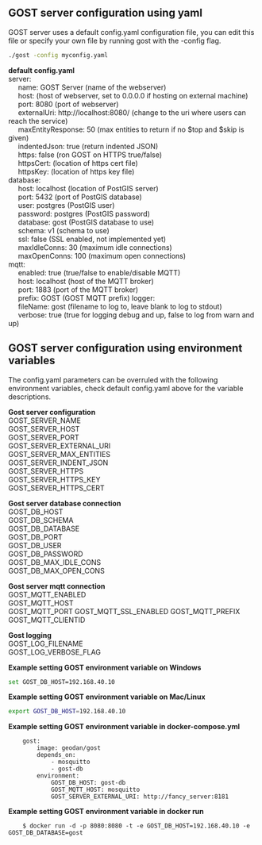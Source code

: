 ## GOST server configuration using yaml

GOST server uses a default config.yaml configuration file, you can edit this file or specify your own file by running gost with the -config flag. 

```sh
./gost -config myconfig.yaml
```

**default config.yaml**  
server: <br />
&nbsp;&nbsp;&nbsp;&nbsp;&nbsp;name: GOST Server (name of the webserver)<br />
&nbsp;&nbsp;&nbsp;&nbsp;&nbsp;host: (host of webserver, set to 0.0.0.0 if hosting on external machine)<br />
&nbsp;&nbsp;&nbsp;&nbsp;&nbsp;port: 8080 (port of webserver)<br />
&nbsp;&nbsp;&nbsp;&nbsp;&nbsp;externalUri: http://localhost:8080/ (change to the uri where users can reach the service)<br />
&nbsp;&nbsp;&nbsp;&nbsp;&nbsp;maxEntityResponse: 50 (max entities to return if no $top and $skip is given)<br />
&nbsp;&nbsp;&nbsp;&nbsp;&nbsp;indentedJson: true (return indented JSON)<br />
&nbsp;&nbsp;&nbsp;&nbsp;&nbsp;https: false (ron GOST on HTTPS true/false)<br />
&nbsp;&nbsp;&nbsp;&nbsp;&nbsp;httpsCert: (location of https cert file)<br />
&nbsp;&nbsp;&nbsp;&nbsp;&nbsp;httpsKey: (location of https key file)<br />
database:<br />
&nbsp;&nbsp;&nbsp;&nbsp;&nbsp;host: localhost (location of PostGIS server)<br />
&nbsp;&nbsp;&nbsp;&nbsp;&nbsp;port: 5432 (port of PostGIS database)<br />
&nbsp;&nbsp;&nbsp;&nbsp;&nbsp;user: postgres (PostGIS user)<br />
&nbsp;&nbsp;&nbsp;&nbsp;&nbsp;password: postgres (PostGIS password)<br />
&nbsp;&nbsp;&nbsp;&nbsp;&nbsp;database: gost (PostGIS database to use)<br />
&nbsp;&nbsp;&nbsp;&nbsp;&nbsp;schema: v1 (schema to use)<br />
&nbsp;&nbsp;&nbsp;&nbsp;&nbsp;ssl: false (SSL enabled, not implemented yet)<br />
&nbsp;&nbsp;&nbsp;&nbsp;&nbsp;maxIdleConns: 30 (maximum idle connections)<br />
&nbsp;&nbsp;&nbsp;&nbsp;&nbsp;maxOpenConns: 100 (maximum open connections)<br />
mqtt:<br />
&nbsp;&nbsp;&nbsp;&nbsp;&nbsp;enabled: true (true/false to enable/disable MQTT)<br />
&nbsp;&nbsp;&nbsp;&nbsp;&nbsp;host: localhost (host of the MQTT broker)<br />
&nbsp;&nbsp;&nbsp;&nbsp;&nbsp;port: 1883 (port of the MQTT broker)<br />
&nbsp;&nbsp;&nbsp;&nbsp;&nbsp;prefix: GOST (GOST MQTT prefix)
logger:<br />
&nbsp;&nbsp;&nbsp;&nbsp;&nbsp;fileName: gost (filename to log to, leave blank to log to stdout)<br />
&nbsp;&nbsp;&nbsp;&nbsp;&nbsp;verbose: true (true for logging debug and up, false to log from warn and up)<br />

##  GOST server configuration using environment variables
The config.yaml parameters can be overruled with the following environment variables, check default config.yaml above for the variable descriptions.

**Gost server configuration**  
GOST_SERVER_NAME  
GOST_SERVER_HOST  
GOST_SERVER_PORT  
GOST_SERVER_EXTERNAL_URI  
GOST_SERVER_MAX_ENTITIES  
GOST_SERVER_INDENT_JSON  
GOST_SERVER_HTTPS  
GOST_SERVER_HTTPS_KEY  
GOST_SERVER_HTTPS_CERT  

**Gost server database connection**  
GOST_DB_HOST  
GOST_DB_SCHEMA  
GOST_DB_DATABASE  
GOST_DB_PORT  
GOST_DB_USER  
GOST_DB_PASSWORD  
GOST_DB_MAX_IDLE_CONS  
GOST_DB_MAX_OPEN_CONS  

**Gost server mqtt connection**  
GOST_MQTT_ENABLED  
GOST_MQTT_HOST  
GOST_MQTT_PORT
GOST_MQTT_SSL_ENABLED
GOST_MQTT_PREFIX
GOST_MQTT_CLIENTID

**Gost logging**  
GOST_LOG_FILENAME  
GOST_LOG_VERBOSE_FLAG   

**Example setting GOST environment variable on Windows**

```sh
set GOST_DB_HOST=192.168.40.10
```

**Example setting GOST environment variable on Mac/Linux**

```sh
export GOST_DB_HOST=192.168.40.10
```

**Example setting GOST environment variable in docker-compose.yml**

```
    gost:
        image: geodan/gost
        depends_on:
            - mosquitto
            - gost-db
        environment:
            GOST_DB_HOST: gost-db
            GOST_MQTT_HOST: mosquitto
            GOST_SERVER_EXTERNAL_URI: http://fancy_server:8181
```

**Example setting GOST environment variable in docker run**

```
    $ docker run -d -p 8080:8080 -t -e GOST_DB_HOST=192.168.40.10 -e GOST_DB_DATABASE=gost
```
